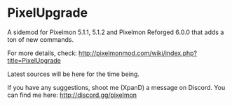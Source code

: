 # PixelUpgrade
A sidemod for Pixelmon 5.1.1, 5.1.2 and Pixelmon Reforged 6.0.0 that adds a ton of new commands.

For more details, check:
http://pixelmonmod.com/wiki/index.php?title=PixelUpgrade

Latest sources will be here for the time being.

If you have any suggestions, shoot me (XpanD) a message on Discord. You can find me here:
http://discord.gg/pixelmon